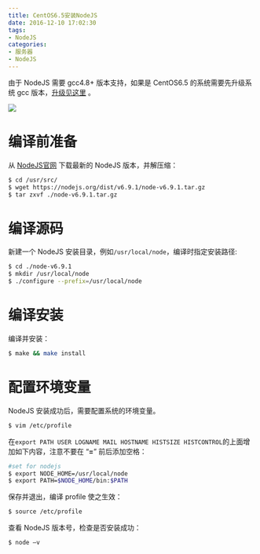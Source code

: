 ```yaml
---
title: CentOS6.5安装NodeJS
date: 2016-12-10 17:02:30
tags:
- NodeJS
categories:
- 服务器
- NodeJS
---
```


由于 NodeJS 需要 gcc4.8+ 版本支持，如果是 CentOS6.5 的系统需要先升级系统 gcc 版本，[升级见这里](https://www.fanhaobai.com/2016/12/upgrade-gcc.html) 。

![](https://img2.fanhaobai.com/2016/12/nodejs-install/qd54z6dfa56nAROmP2QyPOhb.jpg)<!--more-->

# 编译前准备

从 [NodeJS官网](https://nodejs.org/en/download) 下载最新的 NodeJS 版本，并解压缩：

```Bash
$ cd /usr/src/
$ wget https://nodejs.org/dist/v6.9.1/node-v6.9.1.tar.gz
$ tar zxvf ./node-v6.9.1.tar.gz
```

# 编译源码

新建一个 NodeJS 安装目录，例如`/usr/local/node`，编译时指定安装路径:

```Bash
$ cd ./node-v6.9.1
$ mkdir /usr/local/node
$ ./configure --prefix=/usr/local/node
```

# 编译安装

编译并安装：

```Bash
$ make && make install
```

# 配置环境变量

NodeJS 安装成功后，需要配置系统的环境变量。

```Bash
$ vim /etc/profile
```

在`export PATH USER LOGNAME MAIL HOSTNAME HISTSIZE HISTCONTROL`的上面增加如下内容，注意不要在 “**=**” 前后添加空格：

```Bash
#set for nodejs
$ export NODE_HOME=/usr/local/node
$ export PATH=$NODE_HOME/bin:$PATH
```

保存并退出，编译 profile 使之生效：

```Bash
$ source /etc/profile
```

查看 NodeJS 版本号，检查是否安装成功：

```Bash
$ node –v
```
